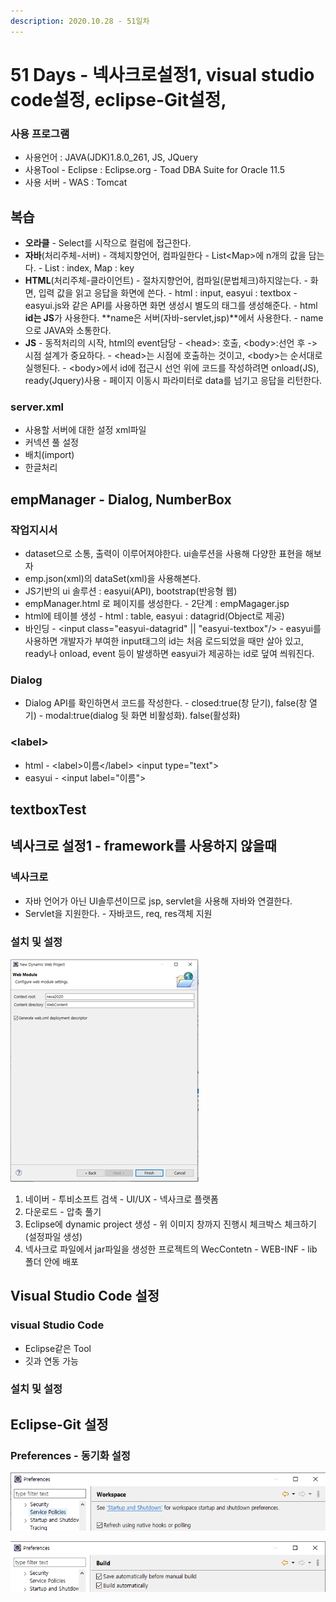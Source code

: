 ```yaml
---
description: 2020.10.28 - 51일차
---
```


# 51 Days - 넥사크로설정1, visual studio code설정, eclipse-Git설정,

### 사용 프로그램

* 사용언어 : JAVA\(JDK\)1.8.0\_261, JS, JQuery
* 사용Tool  - Eclipse : Eclipse.org - Toad DBA Suite for Oracle 11.5
* 사용 서버 - WAS : Tomcat

## 복습

* **오라클** - Select를 시작으로 컬럼에 접근한다.
* **자바**\(처리주체-서버\) - 객체지향언어, 컴파일한다 - List&lt;Map&gt;에 n개의 값을 담는다. - List : index, Map : key
* **HTML**\(처리주체-클라이언트\) - 절차지향언어, 컴파일\(문법체크\)하지않는다. - 화면, 입력 값을 읽고 응답을 화면에 쓴다. - html : input, easyui : textbox - easyui.js와 같은 API를 사용하면 화면 생성시 별도의 태그를 생성해준다. - html **id는 JS**가 사용한다. **name은 서버\(자바-servlet,jsp\)**에서 사용한다. - name으로 JAVA와 소통한다.
* **JS** - 동적처리의 시작, html의 event담당 - &lt;head&gt;: 호출, &lt;body&gt;:선언 후 -&gt; 시점 설계가 중요하다. - &lt;head&gt;는 시점에 호출하는 것이고, &lt;body&gt;는 순서대로 실행된다. - &lt;body&gt;에서 id에 접근시 선언 위에 코드를 작성하려면 onload\(JS\), ready\(Jquery\)사용 - 페이지 이동시 파라미터로 data를 넘기고 응답을 리턴한다.

### server.xml

* 사용할 서버에 대한 설정 xml파일
* 커넥션 풀 설정
* 배치\(import\)
* 한글처리

## empManager - Dialog, NumberBox

### 작업지시서

* dataset으로 소통, 출력이 이루어져야한다. ui솔루션을 사용해 다양한 표현을 해보자
* emp.json\(xml\)의 dataSet\(xml\)을 사용해본다.
* JS기반의 ui 솔루션 : easyui\(API\), bootstrap\(반응형 웹\)
* empManager.html 로 페이지를 생성한다. - 2단계 : empMagager.jsp
* html에 테이블 생성 - html : table, easyui : datagrid\(Object로 제공\)
* 바인딩 - &lt;input class="easyui-datagrid" \|\| "easyui-textbox"/&gt; - easyui를 사용하면 개발자가 부여한 input태그의 id는 처음 로드되었을 때만 살아 있고, ready나 onload, event 등이 발생하면 easyui가 제공하는 id로 덮여 씌워진다.

### Dialog

* Dialog API를 확인하면서 코드를 작성한다. - closed:true\(창 닫기\), false\(창 열기\) - modal:true\(dialog 뒷 화면 비활성화\). false\(활성화\)

### &lt;label&gt;

* html - &lt;label&gt;이름&lt;/label&gt;   &lt;input type="text"&gt;
* easyui - &lt;input label="이름"&gt;

## textboxTest

## 넥사크로 설정1 - framework를 사용하지 않을때

### 넥사크로

* 자바 언어가 아닌 UI솔루션이므로 jsp, servlet을 사용해 자바와 연결한다.
* Servlet을 지원한다. - 자바코드, req, res객체 지원

### 설치 및 설정

![](../.gitbook/assets/1%20%2850%29.png)

1. 네이버 - 투비소프트 검색 - UI/UX - 넥사크로 플랫폼
2. 다운로드 - 압축 풀기
3. Eclipse에 dynamic project 생성 - 위 이미지 창까지 진행시 체크박스 체크하기\(설정파일 생성\)
4. 넥사크로 파일에서 jar파일을 생성한 프로젝트의 WecContetn - WEB-INF - lib 폴더 안에 배포

## Visual Studio Code 설정

### visual Studio Code

* Eclipse같은 Tool
* 깃과 연동 가능

### 설치 및 설정

## Eclipse-Git 설정

### Preferences - 동기화 설정

![General - Workspace](../.gitbook/assets/2%20%2838%29.png)

![General - Workspace - Build](../.gitbook/assets/3%20%2831%29.png)

